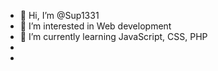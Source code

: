 - 👋 Hi, I’m @Sup1331
- 👀 I’m interested in Web development
- 🌱 I’m currently learning JavaScript, CSS, PHP
-
-

<!---
Sup1331/Sup1331 is a ✨ special ✨ repository because its `README.md` (this file) appears on your GitHub profile.
You can click the Preview link to take a look at your changes.
--->
